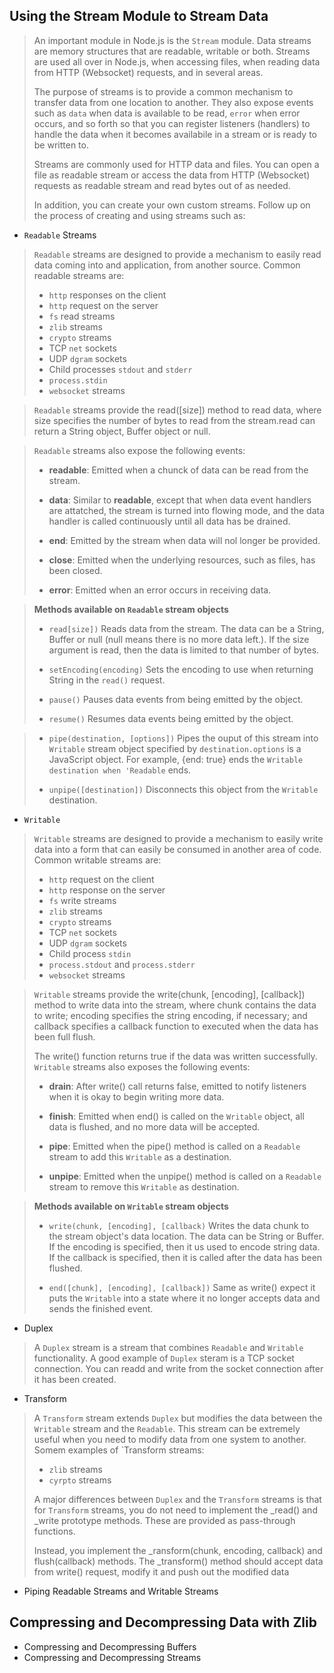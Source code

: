 ## Using the Stream Module to Stream Data
> An important module in Node.js is the `Stream` module. Data streams are 
> memory structures that are readable, writable or both. Streams are 
> used all over in Node.js, when accessing files, when reading data from
> HTTP (Websocket) requests, and in several areas.
>
> The purpose of streams is to provide a common mechanism to transfer data
> from one location to another. They also expose events such as `data` when
> data is available to be read, `error` when error occurs, and so forth so
> that you can register listeners (handlers) to handle the data when it 
> becomes availabile in a stream or is ready to be written to.
>
> Streams are commonly used for HTTP data and files. You can open a file as
> readable stream or access the data from HTTP (Websocket) requests as 
> readable stream and read bytes out of as needed.
>
> In addition, you can create your own custom streams. Follow up on the 
> process of creating and using streams such as:
  - `Readable` Streams
  > `Readable` streams are designed to provide a mechanism to easily read data coming into and application,
  > from another source. Common readable streams are:
   >  - `http` responses on the client
   >  - `http` request on the server
   >  - `fs` read streams
   >  - `zlib` streams
   >  - `crypto` streams
   >  - TCP `net` sockets
   >  - UDP `dgram` sockets
   >  - Child processes `stdout` and `stderr`
   >  - `process.stdin`
   >  - `websocket` streams
   
   > `Readable` streams provide the read([size]) method to read data, where size specifies the number of bytes
   > to read from the stream.read can return a String object, Buffer object or null.
   
   > `Readable` streams also expose the following events:
   >    - **readable**: Emitted when a chunck of data can be read from the stream.
   >
   >    - **data**: Similar to **readable**, except that when data event handlers are attatched, the stream is turned 
   >    into flowing mode, and the data handler is called continuously until all data has be drained.
   >
   >    - **end**: Emitted by the stream when data will nol longer be provided.
   >  
   >    - **close**: Emitted when the underlying resources, such as files, has been closed.
   >
   >    - **error**: Emitted when an error occurs in receiving data.
   
   > **Methods available on `Readable` stream objects**
   >
   >  - `read[size])` Reads data from the stream. The data can be a String, Buffer or null (null means there is no
   >     more data left.). If the size argument is read, then the data is limited to that number of bytes.
   >
   >  - `setEncoding(encoding)` Sets the encoding to use when returning String in the `read()` request.
   >
   >  - `pause()` Pauses data events from being emitted by the object.
   >
   >  - `resume()` Resumes data events being emitted by the object.
   
   >  - `pipe(destination, [options])` Pipes the ouput of this stream into `Writable` stream object specified
   >     by `destination.options` is a JavaScript object. For example, {end: true} ends the `Writable destination
         when 'Readable` ends.
   >
   >  - `unpipe([destination])` Disconnects this object from the `Writable` destination.  
          
  - `Writable` 
   > `Writable` streams are designed to provide a mechanism to easily write data into a form that can
   > easily be consumed in another area of code. Common writable streams are:
   >  - `http` request on the client
   >  - `http` response on the server
   >  - `fs` write streams
   >  - `zlib` streams
   >  - `crypto` streams
   >  - TCP `net` sockets
   >  - UDP `dgram` sockets
   >  - Child process `stdin` 
   >  - `process.stdout` and `process.stderr`
   >  - `websocket` streams
   
 > `Writable` streams provide the write(chunk, [encoding], [callback]) method to write data into the stream,
 > where chunk contains the data to write; encoding specifies the string encoding, if necessary; and callback
 > specifies a callback function to executed when the data has been full flush.
 >
 > The write() function returns true if the data was written successfully. 
 > `Writable` streams also exposes the following events:
   >    - **drain**: After write() call returns false, emitted to notify listeners when it is okay to begin writing more data.
   >
   >    - **finish**: Emitted when end() is called on the `Writable` object, all data is flushed, and no more data will be accepted.
   >
   >    - **pipe**: Emitted when the pipe() method is called on a `Readable` stream to add this `Writable` as a destination.
   >  
   >    - **unpipe**: Emitted when the unpipe() method is called on a `Readable` stream to remove this `Writable` as destination.
   
   > **Methods available on `Writable` stream objects**
   >
   >  - `write(chunk, [encoding], [callback)` Writes the data chunk to the stream object's data location. The data can be String
   >     or Buffer. If the encoding is specified, then it us used to encode string data. If the callback is specified, then it is
   >     called after the data has been flushed.
   >
   >  - `end([chunk], [encoding], [callback])` Same as write() expect it puts the `Writable` into a state where it no longer
   >     accepts data and sends the finished event.
    
  - Duplex
  > A `Duplex` stream is a stream that combines `Readable` and `Writable` functionality. A good example of `Duplex` steram is
  > a TCP socket connection. You can readd and write from the socket connection after it has been created.
     
  - Transform
  > A `Transform` stream extends `Duplex` but modifies the data between the `Writable` stream and the `Readable`. This stream
  > can be extremely useful when you need to modify data from one system to another. Somem examples of `Transform streams:
  >   - `zlib` streams
  >   - `cyrpto` streams
  >
  > A major differences between `Duplex` and the `Transform` streams is that for `Transform` streams, you do not need to 
  > implement the _read() and _write prototype methods. These are provided as pass-through functions.
  >
  > Instead, you implement the _ransform(chunk, encoding, callback) and  flush(callback) methods. The _transform() method
  > should accept data from write() request, modify it and push out the modified data
  >
  - Piping Readable Streams and Writable Streams
  
  ## Compressing and Decompressing Data with Zlib
  - Compressing and Decompressing Buffers
  - Compressing and Decompressing Streams
  
